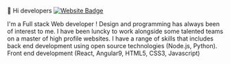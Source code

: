  👋 Hi developers
 [![Website Badge](https://img.shields.io/badge/StackOverflow-Ravi-yellow)](https://stackoverflow.com/users/16371894/ravi-jaiswal)
 
 
 
 
 
 I'm a Full stack Web developer ! Design and programming has always been of interest to me. I have been luncky to work alongside some talented teams on a master of high profile websites. I have a range of skills that includes back end development using open source technologies (Node.js, Python). Front end development (React, Angular9, HTML5, CSS3, Javascript)
 
 
 
<!---
Ravi7800-eng/Ravi7800-eng is a ✨ special ✨ repository because its `README.md` (this file) appears on your GitHub profile.
You can click the Preview link to take a look at your changes.
--->
